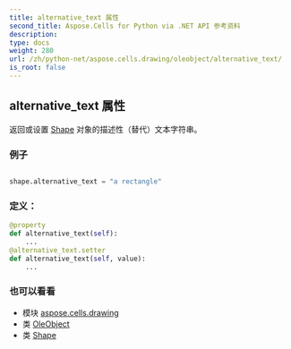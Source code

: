 ```yaml
---
title: alternative_text 属性
second_title: Aspose.Cells for Python via .NET API 参考资料
description:
type: docs
weight: 280
url: /zh/python-net/aspose.cells.drawing/oleobject/alternative_text/
is_root: false
---
```

## alternative_text 属性

返回或设置 [Shape](/cells/zh/python-net/aspose.cells.drawing/shape) 对象的描述性（替代）文本字符串。

### 例子

```python

shape.alternative_text = "a rectangle"

```
### 定义：
```python
@property
def alternative_text(self):
    ...
@alternative_text.setter
def alternative_text(self, value):
    ...
```

### 也可以看看
* 模块 [aspose.cells.drawing](../../)
* 类 [OleObject](/cells/zh/python-net/aspose.cells.drawing/oleobject)
* 类 [Shape](/cells/zh/python-net/aspose.cells.drawing/shape)
